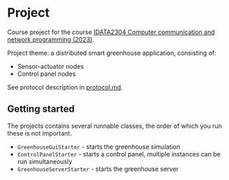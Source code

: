 # Project

Course project for the
course [IDATA2304 Computer communication and network programming (2023)](https://www.ntnu.edu/studies/courses/IDATA2304/2023).

Project theme: a distributed smart greenhouse application, consisting of:

* Sensor-actuator nodes
* Control panel nodes

See protocol description in [protocol.md](protocol.md).

## Getting started

The projects contains several runnable classes, the order of which you run these is not important.
- `GreenhouseGuiStarter` - starts the greenhouse simulation
- `ControlPanelStarter` - starts a control panel, multiple instances can be run simultaneously
- `GreenhouseServerStarter` - starts the greenhouse server
